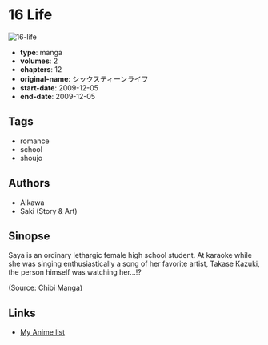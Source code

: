 # 16 Life

![16-life](https://cdn.myanimelist.net/images/manga/4/123189.jpg)

-   **type**: manga
-   **volumes**: 2
-   **chapters**: 12
-   **original-name**: シックスティーンライフ
-   **start-date**: 2009-12-05
-   **end-date**: 2009-12-05

## Tags

-   romance
-   school
-   shoujo

## Authors

-   Aikawa
-   Saki (Story & Art)

## Sinopse

Saya is an ordinary lethargic female high school student. At karaoke while she was singing enthusiastically a song of her favorite artist, Takase Kazuki, the person himself was watching her…!?

(Source: Chibi Manga)

## Links

-   [My Anime list](https://myanimelist.net/manga/17731/16_Life)

